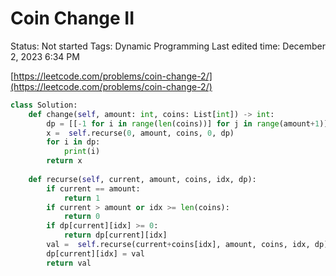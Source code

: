 # Coin Change II

Status: Not started
Tags: Dynamic Programming
Last edited time: December 2, 2023 6:34 PM

[https://leetcode.com/problems/coin-change-2/](https://leetcode.com/problems/coin-change-2/)

```python
class Solution:
    def change(self, amount: int, coins: List[int]) -> int:
        dp = [[-1 for i in range(len(coins))] for j in range(amount+1)]
        x =  self.recurse(0, amount, coins, 0, dp)
        for i in dp:
            print(i)
        return x
    
    def recurse(self, current, amount, coins, idx, dp):
        if current == amount:
            return 1
        if current > amount or idx >= len(coins):
            return 0
        if dp[current][idx] >= 0:
            return dp[current][idx]
        val =  self.recurse(current+coins[idx], amount, coins, idx, dp) + self.recurse(current, amount, coins, idx+1, dp)
        dp[current][idx] = val
        return val
```